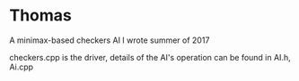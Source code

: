 # Thomas
A minimax-based checkers AI I wrote summer of 2017

checkers.cpp is the driver, details of the AI's operation can be found in AI.h, Ai.cpp
